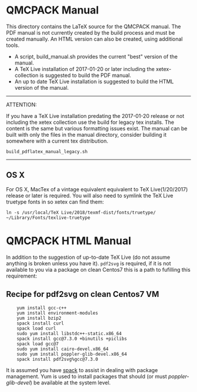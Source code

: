 # QMCPACK Manual

This directory contains the LaTeX source for the QMCPACK manual. The
PDF manual is not currently created by the build process and must be
created manually. An HTML version can also be created, using
additional tools.

- A script, build_manual.sh provides the current "best" version of the manual.
- A TeX Live installation of 2017-01-20 or later including the xetex-collection is suggested to build the PDF manual.
- An up to date TeX Live installation is suggested to build the HTML version of the manual.

---
ATTENTION:

If you have a TeX Live installation predating the 2017-01-20 release or not including the xetex collection
use the build for legacy tex installs. The content is the same but various formatting issues exist. The manual can be built with only the files in the manual directory, consider building it somewhere with a current tex distribution.

``` shell
build_pdflatex_manual_legacy.sh
```

---


## OS X
For OS X, MacTex of a vintage equivalent equivalent to TeX Live(1/20/2017) release or later is required. You will also need to symlink the TeX Live truetype fonts in so xetex can find them:
```
ln -s /usr/local/TeX Live/2018/texmf-dist/fonts/truetype/ ~/Library/Fonts/texlive-truetype
```

# QMCPACK HTML Manual

In addition to the suggestion of up-to-date TeX Live (do not assume
anything is broken unless you have it). `pdf2svg` is required, if it
is not available to you via a package on clean Centos7 this is a path
to fufilling this requirement:

## Recipe for pdf2svg on clean Centos7 VM
``` shell
    yum install gcc-c++
    yum install environment-modules
    yum install bzip2
    spack install curl
    spack load curl
    sudo yum install libstdc++-static.x86_64
    spack install gcc@7.3.0 +binutils +piclibs
    spack load gcc@7
    sudo yum install cairo-devel.x86_64
    sudo yum install poppler-glib-devel.x86_64
    spack install pdf2svg%gcc@7.3.0
```
It is assumed you have [spack](https://github.com/spack/spack) to assist in dealing with package management. Yum is used to install packages that should (or must _poppler-glib-devel_) be available at the system level.
